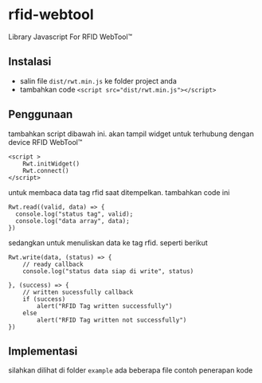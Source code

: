 # rfid-webtool
Library Javascript For RFID WebTool™

## Instalasi
- salin file `dist/rwt.min.js` ke folder project anda
- tambahkan code `<script src="dist/rwt.min.js"></script>`

## Penggunaan
tambahkan script dibawah ini. akan tampil widget untuk terhubung dengan device RFID WebTool™ 

    <script >
        Rwt.initWidget()
        Rwt.connect()
    </script>
    
untuk membaca data tag rfid saat ditempelkan. tambahkan code ini

    Rwt.read((valid, data) => {
      console.log("status tag", valid);
      console.log("data array", data);
    })
    
sedangkan untuk menuliskan data ke tag rfid. seperti berikut

    Rwt.write(data, (status) => {
        // ready callback
        console.log("status data siap di write", status)

    }, (success) => {
        // written sucessfully callback
        if (success)
            alert("RFID Tag written successfully")
        else
            alert("RFID Tag written not successfully")
    })
    
 ## Implementasi
silahkan dilihat di folder `example` ada beberapa file contoh penerapan kode
